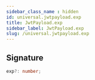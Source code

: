 ```yaml
---
sidebar_class_name : hidden
id: universal.jwtpayload.exp
title: JwtPayload.exp
sidebar_label: JwtPayload.exp
slug: /universal.jwtpayload.exp
---
```






## Signature

```typescript
exp?: number;
```
